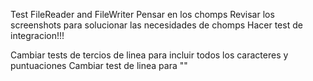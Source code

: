 Test FileReader and FileWriter
Pensar en los chomps
Revisar los screenshots para solucionar las necesidades de chomps
Hacer test de integracion!!!

Cambiar tests de tercios de linea para incluir todos los caracteres y puntuaciones
Cambiar test de linea para ""
